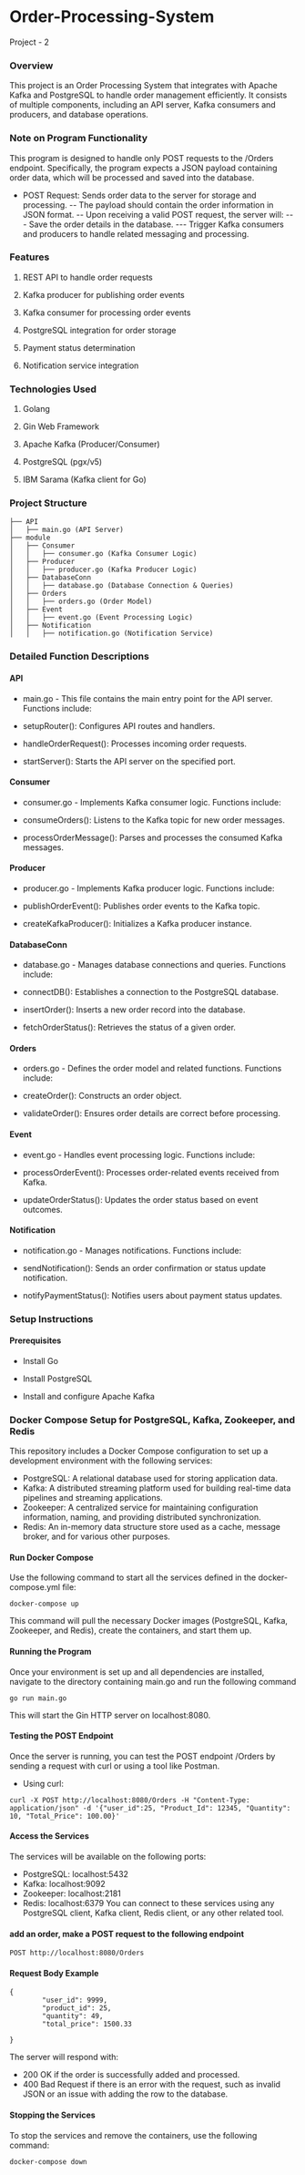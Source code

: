 # Order-Processing-System
Project - 2

### Overview

This project is an Order Processing System that integrates with Apache Kafka and PostgreSQL to handle order management efficiently. It consists of multiple components, including an API server, Kafka consumers and producers, and database operations.

### Note on Program Functionality
This program is designed to handle only POST requests to the /Orders endpoint. Specifically, the program expects a JSON payload containing order data, which will be processed and saved into the database.

- POST Request: Sends order data to the server for storage and processing.
-- The payload should contain the order information in JSON format.
-- Upon receiving a valid POST request, the server will:
--- Save the order details in the database.
--- Trigger Kafka consumers and producers to handle related messaging and processing.

### Features

1. REST API to handle order requests

2. Kafka producer for publishing order events

3. Kafka consumer for processing order events

4. PostgreSQL integration for order storage

5. Payment status determination

6. Notification service integration

### Technologies Used

1. Golang

2. Gin Web Framework

3. Apache Kafka (Producer/Consumer)

4. PostgreSQL (pgx/v5)

5. IBM Sarama (Kafka client for Go)

### Project Structure

```
├── API
│   ├── main.go (API Server)
├── module
│   ├── Consumer
│   │   ├── consumer.go (Kafka Consumer Logic)
│   ├── Producer
│   │   ├── producer.go (Kafka Producer Logic)
│   ├── DatabaseConn
│   │   ├── database.go (Database Connection & Queries)
│   ├── Orders
│   │   ├── orders.go (Order Model)
│   ├── Event
│   │   ├── event.go (Event Processing Logic)
│   ├── Notification
│   │   ├── notification.go (Notification Service)

```

### Detailed Function Descriptions

#### API

- main.go - This file contains the main entry point for the API server. Functions include:

- setupRouter(): Configures API routes and handlers.

- handleOrderRequest(): Processes incoming order requests.

- startServer(): Starts the API server on the specified port.

#### Consumer

- consumer.go - Implements Kafka consumer logic. Functions include:

- consumeOrders(): Listens to the Kafka topic for new order messages.

- processOrderMessage(): Parses and processes the consumed Kafka messages.

#### Producer

- producer.go - Implements Kafka producer logic. Functions include:

- publishOrderEvent(): Publishes order events to the Kafka topic.

- createKafkaProducer(): Initializes a Kafka producer instance.

#### DatabaseConn

- database.go - Manages database connections and queries. Functions include:

- connectDB(): Establishes a connection to the PostgreSQL database.

- insertOrder(): Inserts a new order record into the database.

- fetchOrderStatus(): Retrieves the status of a given order.

#### Orders

- orders.go - Defines the order model and related functions. Functions include:

- createOrder(): Constructs an order object.

- validateOrder(): Ensures order details are correct before processing.

#### Event

- event.go - Handles event processing logic. Functions include:

- processOrderEvent(): Processes order-related events received from Kafka.

- updateOrderStatus(): Updates the order status based on event outcomes.

#### Notification

- notification.go - Manages notifications. Functions include:

- sendNotification(): Sends an order confirmation or status update notification.

- notifyPaymentStatus(): Notifies users about payment status updates.

### Setup Instructions

#### Prerequisites

- Install Go

- Install PostgreSQL

- Install and configure Apache Kafka

### Docker Compose Setup for PostgreSQL, Kafka, Zookeeper, and Redis
This repository includes a Docker Compose configuration to set up a development environment with the following services:

- PostgreSQL: A relational database used for storing application data.
- Kafka: A distributed streaming platform used for building real-time data pipelines and streaming applications.
- Zookeeper: A centralized service for maintaining configuration information, naming, and providing distributed synchronization.
- Redis: An in-memory data structure store used as a cache, message broker, and for various other purposes.

#### Run Docker Compose
Use the following command to start all the services defined in the docker-compose.yml file:
```
docker-compose up

```
This command will pull the necessary Docker images (PostgreSQL, Kafka, Zookeeper, and Redis), create the containers, and start them up.

#### Running the Program
Once your environment is set up and all dependencies are installed, navigate to the directory containing main.go and run the following command

```
go run main.go
```

This will start the Gin HTTP server on localhost:8080.

#### Testing the POST Endpoint
Once the server is running, you can test the POST endpoint /Orders by sending a request with curl or using a tool like Postman.

- Using curl:

```
curl -X POST http://localhost:8080/Orders -H "Content-Type: application/json" -d '{"user_id":25, "Product_Id": 12345, "Quantity": 10, "Total_Price": 100.00}'
```

#### Access the Services
The services will be available on the following ports:

- PostgreSQL: localhost:5432
- Kafka: localhost:9092
- Zookeeper: localhost:2181
- Redis: localhost:6379
You can connect to these services using any PostgreSQL client, Kafka client, Redis client, or any other related tool.

####  add an order, make a POST request to the following endpoint

```
POST http://localhost:8080/Orders

```

#### Request Body Example

```
{
        "user_id": 9999,
        "product_id": 25,
        "quantity": 49,
        "total_price": 1500.33
        
}

```

The server will respond with:

- 200 OK if the order is successfully added and processed.
- 400 Bad Request if there is an error with the request, such as invalid JSON or an issue with adding the row to the database.

#### Stopping the Services
To stop the services and remove the containers, use the following command:
```
docker-compose down

```
